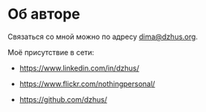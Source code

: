 # Об авторе

Связаться со мной можно по адресу <dima@dzhus.org>.

Моё присутствие в сети:

- <https://www.linkedin.com/in/dzhus/>

- <https://www.flickr.com/nothingpersonal/>

- <https://github.com/dzhus/>
